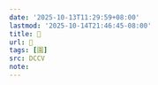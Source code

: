 ```yaml
---
date: '2025-10-13T11:29:59+08:00'
lastmod: '2025-10-14T21:46:45-08:00'
title: 󰣻
url: 󰣻
tags: [園]
src: DCCV
note:
---
```

